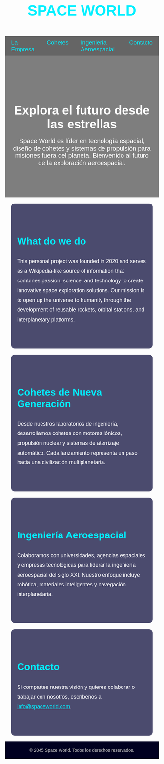 <!DOCTYPE html>
<html lang="es">
<head>
  <meta charset="UTF-8">
  <meta name="viewport" content="width=device-width, initial-scale=1.0">
  <title>Space World | Explorando el Universo</title> 
  <link href="https://fonts.googleapis.com/css2?family=Orbitron:wght@500&display=swap" rel="stylesheet">
  <style>
    body {
      margin: 0;
      font-family: 'Orbitron', sans-serif;
      color: white;
      background: radial-gradient(circle at bottom, #0d0d2b, #000);
      background-image: url('https://images.unsplash.com/photo-1446776811953-b23d57bd21aa?ixlib=rb-4.0.3&auto=format&fit=crop&w=1470&q=80');
      background-size: cover;
      background-attachment: fixed;
      background-position: center;
    }

    header {
      background-color: rgba(0, 0, 51, 0.8);
      padding: 20px;
      text-align: center;
      border-bottom: 2px solid #00f0ff;
    }

    header h1 {
      font-size: 3rem;
      margin: 0;
      color: #00f0ff;
    }

    nav {
      display: flex;
      justify-content: center;
      background-color: rgba(0, 0, 0, 0.6);
      padding: 10px 0;
    }

    nav a {
      color: #00f0ff;
      margin: 0 20px;
      text-decoration: none;
      font-size: 1.2rem;
      transition: color 0.3s;
    }

    nav a:hover {
      color: #ffffff;
    }

    .hero {
      text-align: center;
      padding: 100px 20px;
      background: rgba(0, 0, 0, 0.5);
    }

    .hero h2 {
      font-size: 2.5rem;
      margin-bottom: 20px;
    }

    .hero p {
      font-size: 1.3rem;
      max-width: 700px;
      margin: auto;
    }

    .section {
      padding: 60px 20px;
      background-color: rgba(0, 0, 51, 0.7);
      margin: 20px;
      border-radius: 12px;
    }

    .section h3 {
      font-size: 2rem;
      color: #00f0ff;
    }

    .section p {
      font-size: 1.1rem;
      line-height: 1.8;
    }

    footer {
      background-color: #000020;
      text-align: center;
      padding: 20px;
      font-size: 0.9rem;
      color: #ccc;
    }
  </style>
</head>
<body>
  <header>
    <h1>SPACE WORLD</h1>
  </header>

  <nav>
    <a href="#empresa">La Empresa</a>
    <a href="#cohetes">Cohetes</a>
    <a href="#ingenieria">Ingeniería Aeroespacial</a>
    <a href="#contacto">Contacto</a>
  </nav>

  <div class="hero">
    <h2>Explora el futuro desde las estrellas</h2>
    <p>Space World es líder en tecnología espacial, diseño de cohetes y sistemas de propulsión para misiones fuera del planeta. Bienvenido al futuro de la exploración aeroespacial.</p>
  </div>

  <section class="section" id="empresa">
    <h3>What do we do</h3>
    <p>This personal project was founded in 2020 and serves as a Wikipedia-like source of information that combines passion, science, and technology to create innovative space exploration solutions. Our mission is to open up the universe to humanity through the development of reusable rockets, orbital stations, and interplanetary platforms.</p>
  </section>

  <section class="section" id="cohetes">
    <h3>Cohetes de Nueva Generación</h3>
    <p>Desde nuestros laboratorios de ingeniería, desarrollamos cohetes con motores iónicos, propulsión nuclear y sistemas de aterrizaje automático. Cada lanzamiento representa un paso hacia una civilización multiplanetaria.</p>
  </section>

  <section class="section" id="ingenieria">
    <h3>Ingeniería Aeroespacial</h3>
    <p>Colaboramos con universidades, agencias espaciales y empresas tecnológicas para liderar la ingeniería aeroespacial del siglo XXI. Nuestro enfoque incluye robótica, materiales inteligentes y navegación interplanetaria.</p>
  </section>

  <section class="section" id="contacto">
    <h3>Contacto</h3>
    <p>Si compartes nuestra visión y quieres colaborar o trabajar con nosotros, escríbenos a <a href="mailto:info@spaceworld.com" style="color:#00f0ff;">info@spaceworld.com</a>.</p>
  </section>

  <footer>
    &copy; 2045 Space World. Todos los derechos reservados.
  </footer>
</body>
</html>

